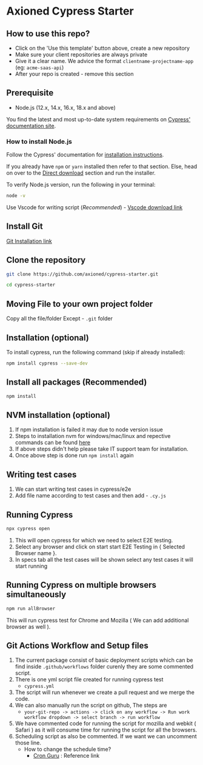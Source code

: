 # Axioned Cypress Starter

## How to use this repo?

- Click on the 'Use this template' button above, create a new repository
- Make sure your client repositories are always private
- Give it a clear name. We advice the format `clientname-projectname-app` (eg: `acme-saas-api`)
- After your repo is created - remove this section

## Prerequisite
- Node.js (12.x, 14.x, 16.x, 18.x and above)

You find the latest and most up-to-date system requirements on [Cypress' documentation site](https://docs.cypress.io/guides/getting-started/installing-cypress).

### How to install Node.js

Follow the Cypress' documentation for [installation instructions](https://docs.cypress.io/guides/getting-started/installing-cypress#Installing).

If you already have `npm` or `yarn` installed then refer to that section. Else, head on over to the [Direct download](https://docs.cypress.io/guides/getting-started/installing-cypress#Direct-download) section and run the installer.

To verify Node.js version, run the following in your terminal:
```bash
node -v
```
Use Vscode for writing script (*Recommended*)
    - [Vscode download link](https://code.visualstudio.com/download)

## Install Git
[Git Installation link](https://git-scm.com/downloads)
## Clone the repository

```bash
git clone https://github.com/axioned/cypress-starter.git

cd cypress-starter
```
## Moving File to your own project folder

Copy all the file/folder Except - `.git` folder

## Installation (optional)

To install cypress, run the following command (skip if already installed):

```bash
npm install cypress --save-dev
```

## Install all packages (Recommended)
```bash
npm install
```

## NVM installation (optional)

1. If npm installation is failed it may due to node version issue
2. Steps to installation nvm for windows/mac/linux and repective commands can be found [here](https://www.freecodecamp.org/news/nvm-for-windows-how-to-download-and-install-node-version-manager-in-windows-10/)
3. If above steps didn't help please take IT support team for installation.
4. Once above step is done run `npm install` again

## Writing test cases

1. We can start writing test cases in cypress/e2e
2. Add file name according to test cases and then add - `.cy.js`

## Running Cypress
```bash
npx cypress open
```
1. This will open cypress for which we need to select E2E testing.
2. Select any browser and click on start start E2E Testing in { Selected Browser name }.
3. In specs tab all the test cases will be shown select any test cases it will start running

## Running Cypress on multiple browsers simultaneously
```bash
npm run allBrowser
```
This will run cypress test for Chrome and Mozilla ( We can add additional browser as well ).

## Git Actions Workflow and Setup files
1. The current package consist of basic deployment scripts which can be find inside `.github/workflows` folder curenly they are some commented script.
2. There is one yml script file created for running cypress test
    - `cypress.yml`
3. The script will run whenever we create a pull request and we merge the code.
4. We can also manually run the script on github, The steps are 
    - `your-git-repo -> actions -> click on any workflow -> Run work workflow dropdown -> select branch -> run workflow`
5. We have commented code for running the script for mozilla and webkit ( Safari ) as it will consume time for running the script for all the browsers.
6. Scheduling script as also be commented. If we want we can uncomment those line.
    - How to change the schedule time? 
        - [Cron Guru](https://crontab.guru/) : Reference link
